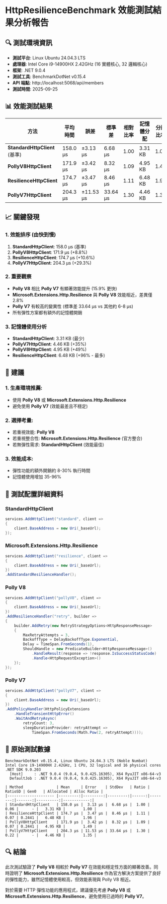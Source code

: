 # HttpResilienceBenchmark 效能測試結果分析報告

## 🔍 測試環境資訊
- **測試平台**: Linux Ubuntu 24.04.3 LTS
- **處理器**: Intel Core i9-14900HX 2.42GHz (16 實體核心, 32 邏輯核心)
- **框架**: .NET 9.0.4
- **測試工具**: BenchmarkDotNet v0.15.4
- **API 端點**: http://localhost:5068/api/members
- **測試時間**: 2025-09-25

## 📊 效能測試結果

| 方法 | 平均時間 | 誤差 | 標準差 | 相對比率 | 記憶體分配 | 分配比率 |
|-----|---------|------|--------|---------|-----------|----------|
| **StandardHttpClient** (基準) | 158.0 μs | ±3.13 μs | 6.68 μs | 1.00 | 3.31 KB | 1.00 |
| **PollyV8HttpClient** | 171.9 μs | ±3.42 μs | 8.32 μs | 1.09 | 4.95 KB | 1.49 |
| **ResilienceHttpClient** | 174.7 μs | ±3.47 μs | 8.46 μs | 1.11 | 6.48 KB | 1.96 |
| **PollyV7HttpClient** | 204.3 μs | ±11.53 μs | 33.64 μs | 1.30 | 4.46 KB | 1.35 |

## 📈 關鍵發現

### 1. **效能排序 (由快到慢)**
1. **StandardHttpClient**: 158.0 μs (基準)
2. **PollyV8HttpClient**: 171.9 μs (+8.8%)
3. **ResilienceHttpClient**: 174.7 μs (+10.6%)
4. **PollyV7HttpClient**: 204.3 μs (+29.3%)

### 2. **重要觀察**
- **Polly V8** 相比 **Polly V7** 有顯著效能提升 (15.9% 更快)
- **Microsoft.Extensions.Http.Resilience** 與 **Polly V8** 效能相近，差異僅 2.8%
- **Polly V7** 有較高的變異性 (標準差 33.64 μs vs 其他約 6-8 μs)
- 所有彈性方案都有額外的記憶體開銷

### 3. **記憶體使用分析**
- **StandardHttpClient**: 3.31 KB (最少)
- **PollyV7HttpClient**: 4.46 KB (+35%)
- **PollyV8HttpClient**: 4.95 KB (+49%)
- **ResilienceHttpClient**: 6.48 KB (+96% - 最多)

## 🚀 建議

### 1. **生產環境推薦**:
- 使用 **Polly V8** 或 **Microsoft.Extensions.Http.Resilience**
- 避免使用 **Polly V7** (效能最差且不穩定)

### 2. **選擇考量**:
- 若重視效能: **Polly V8**
- 若重視整合性: **Microsoft.Extensions.Http.Resilience** (官方整合)
- 若無彈性需求: **StandardHttpClient** (效能最佳)

### 3. **效能成本**:
- 彈性功能的額外開銷約 8-30% 執行時間
- 記憶體使用增加 35-96%

## 🔧 測試配置詳細資料

### StandardHttpClient
```csharp
services.AddHttpClient("standard", client =>
{
    client.BaseAddress = new Uri(_baseUrl);
});
```

### Microsoft.Extensions.Http.Resilience
```csharp
services.AddHttpClient("resilience", client =>
{
    client.BaseAddress = new Uri(_baseUrl);
})
.AddStandardResilienceHandler();
```

### Polly V8
```csharp
services.AddHttpClient("pollyV8", client =>
{
    client.BaseAddress = new Uri(_baseUrl);
})
.AddResilienceHandler("retry", builder =>
{
    builder.AddRetry(new RetryStrategyOptions<HttpResponseMessage>
    {
        MaxRetryAttempts = 3,
        BackoffType = DelayBackoffType.Exponential,
        Delay = TimeSpan.FromSeconds(1),
        ShouldHandle = new PredicateBuilder<HttpResponseMessage>()
            .HandleResult(response => !response.IsSuccessStatusCode)
            .Handle<HttpRequestException>()
    });
});
```

### Polly V7
```csharp
services.AddHttpClient("pollyV7", client =>
{
    client.BaseAddress = new Uri(_baseUrl);
})
.AddPolicyHandler(HttpPolicyExtensions
    .HandleTransientHttpError()
    .WaitAndRetryAsync(
        retryCount: 3,
        sleepDurationProvider: retryAttempt =>
            TimeSpan.FromSeconds(Math.Pow(2, retryAttempt))));
```

## 📄 原始測試數據

```
BenchmarkDotNet v0.15.4, Linux Ubuntu 24.04.3 LTS (Noble Numbat)
Intel Core i9-14900HX 2.42GHz, 1 CPU, 32 logical and 16 physical cores
.NET SDK 9.0.203
  [Host]     : .NET 9.0.4 (9.0.4, 9.0.425.16305), X64 RyuJIT x86-64-v3
  DefaultJob : .NET 9.0.4 (9.0.4, 9.0.425.16305), X64 RyuJIT x86-64-v3

| Method               | Mean     | Error    | StdDev   | Ratio | RatioSD | Gen0   | Allocated | Alloc Ratio |
|--------------------- |---------:|---------:|---------:|------:|--------:|-------:|----------:|------------:|
| StandardHttpClient   | 158.0 μs |  3.13 μs |  6.68 μs |  1.00 |    0.06 |      - |   3.31 KB |        1.00 |
| ResilienceHttpClient | 174.7 μs |  3.47 μs |  8.46 μs |  1.11 |    0.07 | 0.2441 |   6.48 KB |        1.96 |
| PollyV8HttpClient    | 171.9 μs |  3.42 μs |  8.32 μs |  1.09 |    0.07 | 0.2441 |   4.95 KB |        1.49 |
| PollyV7HttpClient    | 204.3 μs | 11.53 μs | 33.64 μs |  1.30 |    0.22 |      - |   4.46 KB |        1.35 |
```

## 🔍 結論

此次測試驗證了 **Polly V8** 相較於 **Polly V7** 在效能和穩定性方面的顯著改善。同時證明了 **Microsoft.Extensions.Http.Resilience** 作為官方解決方案提供了良好的彈性能力，雖然記憶體使用較高，但效能表現與 Polly V8 相近。

對於需要 HTTP 彈性功能的應用程式，建議優先考慮 **Polly V8** 或 **Microsoft.Extensions.Http.Resilience**，避免使用已過時的 **Polly V7**。